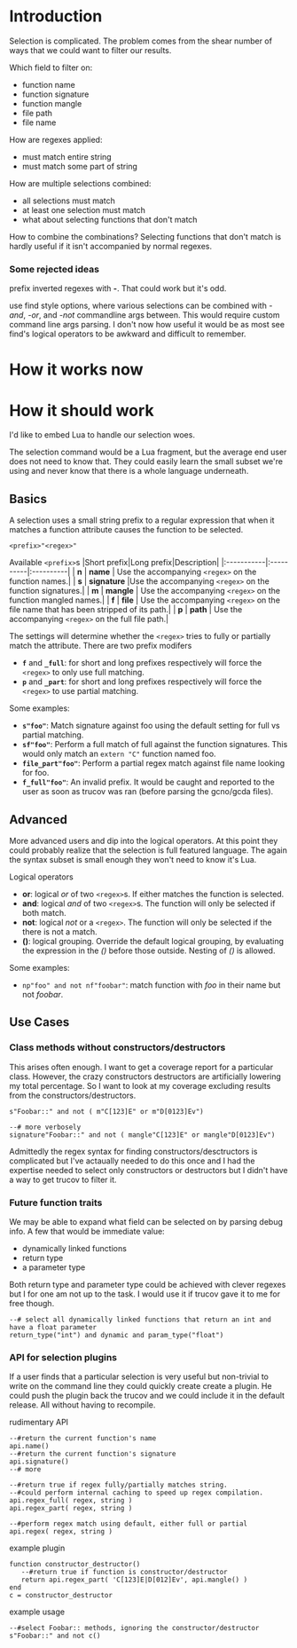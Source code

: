 # Introduction #

Selection is complicated.  The problem comes from the shear number of ways that we could want to filter our results.

Which field to filter on:
  * function name
  * function signature
  * function mangle
  * file path
  * file name

How are regexes applied:
  * must match entire string
  * must match some part of string

How are multiple selections combined:
  * all selections must match
  * at least one selection must match
  * what about selecting functions that don't match

How to combine the combinations?  Selecting functions that don't match is hardly useful if it isn't accompanied by normal regexes.

### Some rejected ideas ###

prefix inverted regexes with **-**.  That could work but it's odd.

use find style options, where various selections can be combined with _-and_, _-or_, and _-not_ commandline args between.  This would require custom command line args parsing.  I don't now how useful it would be as most see find's logical operators to be awkward and difficult to remember.


# How it works now #

# How it should work #

I'd like to embed Lua to handle our selection woes.

The selection command would be a Lua fragment, but the average end user does not need to know that.  They could easily learn the small subset we're using and never know that there is a whole language underneath.

## Basics ##

A selection uses a small string prefix to a regular expression that when it matches a function attribute causes the function to be selected.

```
<prefix>"<regex>"
```

Available `<prefix>`s
|Short prefix|Long prefix|Description|
|:-----------|:----------|:----------|
| **n**      | **name**  |     Use the accompanying `<regex>` on the function names.|
| **s**      | **signature** |Use the accompanying `<regex>` on the function signatures.|
| **m**      | **mangle** |   Use the accompanying `<regex>` on the function mangled names.|
| **f**      | **file**  |     Use the accompanying `<regex>` on the file name that has been stripped of its path.|
| **p**      | **path**  |     Use the accompanying `<regex>` on the full file path.|

The settings will determine whether the `<regex>` tries to fully or partially match the attribute.  There are two prefix modifers
  * **`f`** and **`_full`**: for short and long prefixes respectively will force the `<regex>` to only use full matching.
  * **`p`** and **`_part`**: for short and long prefixes respectively will force the `<regex>` to use partial matching.

Some examples:
  * **`s"foo"`**: Match signature against foo using the default setting for full vs partial matching.
  * **`sf"foo"`**: Perform a full match of full against the function signatures.  This would only match an `extern "C"` function named foo.
  * **`file_part"foo"`**: Perform a partial regex match against file name looking for foo.
  * **`f_full"foo"`**: An invalid prefix.  It would be caught and reported to the user as soon as trucov was ran (before parsing the gcno/gcda files).

## Advanced ##
More advanced users and dip into the logical operators.  At this point they could probably  realize that the selection is full featured language.  The again the syntax subset is small enough they won't need to know it's Lua.

Logical operators
  * **or**: logical _or_ of two `<regex>`s.  If either matches the function is selected.
  * **and**: logical _and_ of two `<regex>`s.  The function will only be selected if both match.
  * **not**: logical _not_ or a `<regex>`.  The function will only be selected if the there is not a match.
  * **()**: logical grouping.  Override the default logical grouping, by evaluating the expression in the _()_ before those outside.  Nesting of _()_ is allowed.

Some examples:
  * `np"foo" and not nf"foobar"`: match function with _foo_ in their name but not _foobar_.

## Use Cases ##
### Class methods without constructors/destructors ###
This arises often enough.  I want to get a coverage report for a particular class.  However, the crazy constructors destructors are artificially lowering my total percentage.  So I want to look at my coverage excluding results from the constructors/destructors.

```
s"Foobar::" and not ( m"C[123]E" or m"D[0123]Ev")

--# more verbosely
signature"Foobar::" and not ( mangle"C[123]E" or mangle"D[0123]Ev")   
```

Admittedly the regex syntax for finding constructors/desctructors is complicated but I've actaually needed to do this once and I had the expertise needed to select only constructors or destructors but I didn't have a way to get trucov to filter it.

### Future function traits ###
We may be able to expand what field can be selected on by parsing debug info.  A few that would be immediate value:
  * dynamically linked functions
  * return type
  * a parameter type

Both return type and parameter type could be achieved with clever regexes but I for one am not up to the task.  I would use it if trucov gave it to me for free though.

```
--# select all dynamically linked functions that return an int and have a float parameter
return_type("int") and dynamic and param_type("float")
```

### API for selection plugins ###
If a user finds that a particular selection is very useful but non-trivial to write on the command line they could quickly create create a plugin.  He could push the plugin back the trucov and we could include it in the default release.  All without having to recompile.

rudimentary API
```
--#return the current function's name
api.name()
--#return the current function's signature
api.signature()
--# more

--#return true if regex fully/partially matches string.
--#could perform internal caching to speed up regex compilation.
api.regex_full( regex, string )
api.regex_part( regex, string )

--#perform regex match using default, either full or partial
api.regex( regex, string )
```

example plugin
```
function constructor_destructor()
   --#return true if function is constructor/destructor
   return api.regex_part( 'C[123]E|D[012]Ev', api.mangle() )
end
c = constructor_destructor
```

example usage
```
--#select Foobar:: methods, ignoring the constructor/destructor
s"Foobar::" and not c()
```